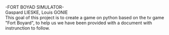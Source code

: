 -FORT BOYAD SIMULATOR-                                                                                                    
Gaspard LIESKE, Louis GONIE                                                                                               
This goal of this project is to create a game on python based on the tv game "Fort Boyard", to help us we have been provided with a document with instrunction to follow.
